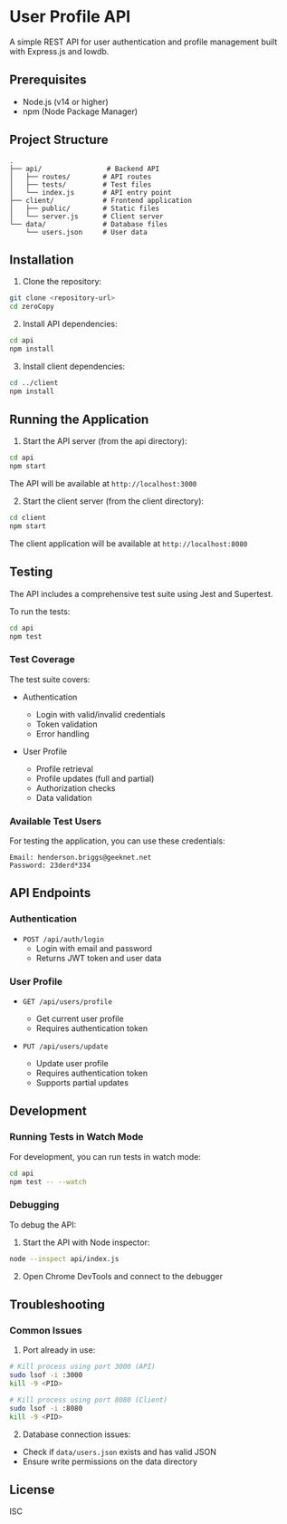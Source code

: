 # User Profile API

A simple REST API for user authentication and profile management built with Express.js and lowdb.

## Prerequisites

- Node.js (v14 or higher)
- npm (Node Package Manager)

## Project Structure

```
.
├── api/                # Backend API
│   ├── routes/        # API routes
│   ├── tests/         # Test files
│   └── index.js       # API entry point
├── client/            # Frontend application
│   ├── public/        # Static files
│   └── server.js      # Client server
└── data/              # Database files
    └── users.json     # User data
```

## Installation

1. Clone the repository:

```bash
git clone <repository-url>
cd zeroCopy
```

2. Install API dependencies:

```bash
cd api
npm install
```

3. Install client dependencies:

```bash
cd ../client
npm install
```

## Running the Application

1. Start the API server (from the api directory):

```bash
cd api
npm start
```

The API will be available at `http://localhost:3000`

2. Start the client server (from the client directory):

```bash
cd client
npm start
```

The client application will be available at `http://localhost:8080`

## Testing

The API includes a comprehensive test suite using Jest and Supertest.

To run the tests:

```bash
cd api
npm test
```

### Test Coverage

The test suite covers:

- Authentication

  - Login with valid/invalid credentials
  - Token validation
  - Error handling

- User Profile
  - Profile retrieval
  - Profile updates (full and partial)
  - Authorization checks
  - Data validation

### Available Test Users

For testing the application, you can use these credentials:

```
Email: henderson.briggs@geeknet.net
Password: 23derd*334
```

## API Endpoints

### Authentication

- `POST /api/auth/login`
  - Login with email and password
  - Returns JWT token and user data

### User Profile

- `GET /api/users/profile`

  - Get current user profile
  - Requires authentication token

- `PUT /api/users/update`
  - Update user profile
  - Requires authentication token
  - Supports partial updates

## Development

### Running Tests in Watch Mode

For development, you can run tests in watch mode:

```bash
cd api
npm test -- --watch
```

### Debugging

To debug the API:

1. Start the API with Node inspector:

```bash
node --inspect api/index.js
```

2. Open Chrome DevTools and connect to the debugger

## Troubleshooting

### Common Issues

1. Port already in use:

```bash
# Kill process using port 3000 (API)
sudo lsof -i :3000
kill -9 <PID>

# Kill process using port 8080 (Client)
sudo lsof -i :8080
kill -9 <PID>
```

2. Database connection issues:

- Check if `data/users.json` exists and has valid JSON
- Ensure write permissions on the data directory

## License

ISC
